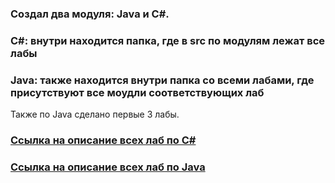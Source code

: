 ### Создал два модуля: Java и C#.

### C#: внутри находится папка, где в src по модулям лежат все лабы
### Java: также находится внутри папка со всеми лабами, где присутствуют все моудли соответствующих лаб
Также по Java сделано первые 3 лабы.

### [Ссылка на описание всех лаб по С#]()
### [Ссылка на описание всех лаб по Java](https://gist.github.com/DianaNeumann/8ef03e192895c857656371f0e6818e62)
